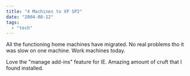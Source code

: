 ```yaml
---
title: "4 Machines to XP SP2"
date: "2004-08-12"
tags: 
  - "tech"
---
```


All the functioning home machines have migrated. No real problems tho it was slow on one machine. Work machines today.

Love the "manage add-ins" feature for IE. Amazing amount of cruft that I found installed.
